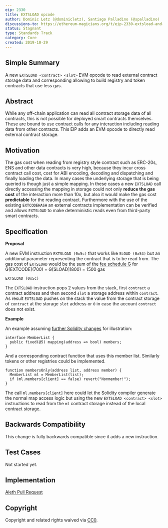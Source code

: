 ```yaml
---
eip: 2330
title: EXTSLOAD opcode
author: Dominic Letz (@dominicletz), Santiago Palladino (@spalladino)
discussions-to: https://ethereum-magicians.org/t/eip-2330-extsload-and-abi-for-lower-gas-cost-and-off-chain-apps/3733
status: Stagnant
type: Standards Track
category: Core
created: 2019-10-29
---
```


## Simple Summary
A new `EXTSLOAD <contract> <slot>` EVM opcode to read external contract storage data and corresponding allowing to build registry and token contracts that use less gas.

## Abstract
While any off-chain application can read all contract storage data of all contracts, this is not possible for deployed smart contracts themselves. These are bound to use contract calls for any interaction including reading data from other contracts. This EIP adds an EVM opcode to directly read external contract storage.

## Motivation
The gas cost when reading from registry style contract such as ERC-20s, ENS and other data contracts is very high, because they incur cross contract call cost, cost for ABI encoding,  decoding and dispatching and finally loading the data. In many cases the underlying storage that is being queried is though just a simple mapping. In these cases a new `EXTSLOAD` call directly accessing the mapping in storage could not only **reduce the gas cost** of the interaction more than 10x, but also it would make the gas cost **predictable** for the reading contract. Furthermore with the use of the existing `EXTCODEHASH` an external contracts implementation can be verified and allows `EXTSLOAD` to make deterministic reads even from third-party smart contracts.

## Specification
**Proposal**

A new EVM instruction `EXTSLOAD (0x5c)` that works like `SLOAD (0x54)` but an additional parameter representing the contract that is to be read from. The gas cost of `EXTSLOAD` would be the sum of the [fee schedule G](https://ethereum.github.io/yellowpaper/paper.pdf) for G\[EXTCODE\](700) + G\[SLOAD\](800) = 1500 gas

```
EXTSLOAD (0x5c)
```

The `EXTSLOAD` instruction pops 2 values from the stack, first `contract` a contract address and then second `slot` a storage address within `contract`. As result `EXTSLOAD` pushes on the stack the value from the contract storage of `contract` at the storage `slot` address or `0` in case the account `contract` does not exist.

**Example**

An example assuming [further Solidity changes](https://github.com/ethereum/solidity/issues/7593) for illustration:

```solidity
interface MemberList {
  public fixed(@5) mapping(address => bool) members;
}
```

And a corresponding contract function that uses this member list. Similarly tokens or other registries could be implemented.

```solidity
function membersOnly(address list, address member) {
  MemberList ml = MemberList(list);
  if (ml.members[client] == false) revert("Nonmember!");
}
```

The call `ml.members[client]` here could let the Solidity compiler generate the normal map access logic but using the new `EXTSLOAD <contract> <slot>` instructions to read from the `ml` contract storage instead of the local contract storage.

## Backwards Compatibility
This change is fully backwards compatible since it adds a new instruction.

## Test Cases
Not started yet.

## Implementation
[Aleth Pull Request](https://github.com/ethereum/aleth/pull/5805)

## Copyright
Copyright and related rights waived via [CC0](https://creativecommons.org/publicdomain/zero/1.0/).
